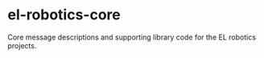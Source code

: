 el-robotics-core
================

Core message descriptions and supporting library code for the EL robotics projects.



